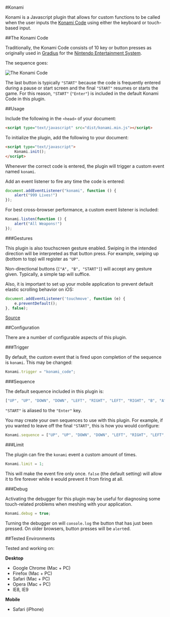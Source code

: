 #Konami

Konami is a Javascript plugin that allows for custom functions to be called when the user inputs the [Konami Code](http://en.wikipedia.org/wiki/Konami_Code) using either the keyboard or touch-based input.

##The Konami Code

Traditionally, the Konami Code consists of 10 key or button presses as originally used in [Gradius](http://en.wikipedia.org/wiki/Gradius) for the [Nintendo Entertainment System](http://en.wikipedia.org/wiki/Nintendo_Entertainment_System).

The sequence goes:

![The Konami Code](http://upload.wikimedia.org/wikipedia/commons/thumb/e/e2/Konami_Code.svg/500px-Konami_Code.svg.png)

The last button is typically `"START"` because the code is frequently entered during a pause or start screen and the final `"START"` resumes or starts the game. For this reason, `"START"` (`"Enter"`) is included in the default Konami Code in this plugin.

##Usage

Include the following in the `<head>` of your document:

```html
<script type="text/javascript" src="dist/konami.min.js"></script>
```

To initialize the plugin, add the following to your document:

```html
<script type="text/javascript">
	Konami.init();
</script>
```

Whenever the correct code is entered, the plugin will trigger a custom event named `konami`.

Add an event listener to fire any time the code is entered:

```js
document.addEventListener("konami", function () {
	alert("999 Lives!")
});
```

For best cross-browser performance, a custom event listener is included:

```js
Konami.listen(function () {
	alert("All Weapons!")
});
```

###Gestures

This plugin is also touchscreen gesture enabled. Swiping in the intended direction will be interpreted as that button press. For example, swiping up (bottom to top) will register as `"UP"`.

Non-directional buttons (`["A", "B", "START"]`) will accept any gesture given. Typically, a simple tap will suffice.

Also, it is important to set up your mobile application to prevent default elastic scrolling behavior on iOS:

```js
document.addEventListener('touchmove', function (e) {
	e.preventDefault();
}, false);
```

[Source](http://www.smilingsouls.net/Blog/20110804114957.html)

##Configuration

There are a number of configurable aspects of this plugin.

###Trigger

By default, the custom event that is fired upon completion of the sequence is `konami`. This may be changed:

```js
Konami.trigger = "konami_code";
```

###Sequence

The default sequence included in this plugin is:

```js
["UP", "UP", "DOWN", "DOWN", "LEFT", "RIGHT", "LEFT", "RIGHT", "B", "A", "START"]
```

`"START"` is aliased to the `"Enter"` key.

You may create your own sequences to use with this plugin. For example, if you wanted to leave off the final `"START"`, this is how you would configure:

```js
Konami.sequence = ["UP", "UP", "DOWN", "DOWN", "LEFT", "RIGHT", "LEFT", "RIGHT", "B", "A"]
```

###Limit

The plugin can fire the `konami` event a custom amount of times.

```js
Konami.limit = 1;
```

This will make the event fire only once. `false` (the default setting) will allow it to fire forever while `0` would prevent it from firing at all.

###Debug

Activating the debugger for this plugin may be useful for diagnosing some touch-related problems when meshing with your application.

```js
Konami.debug = true;
```

Turning the debugger on will `console.log` the button that has just been pressed. On older browsers, button presses will be `alert`ed.

##Tested Environments

Tested and working on:

**Desktop**

*	Google Chrome (Mac + PC)
*	Firefox (Mac + PC)
*	Safari (Mac + PC)
*	Opera (Mac + PC)
*	IE8, IE9

**Mobile**

*	Safari (iPhone)